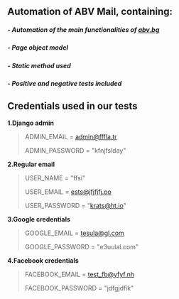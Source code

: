 ## Automation of ABV Mail, containing:

##### - Automation of the main functionalities of [abv.bg](https://www.abv.bg/)
##### - Page object model 
##### - Static method used
##### - Positive and negative tests included



## Credentials used in our tests


**1.Django admin**

> ADMIN_EMAIL = <admin@fffla.tr>
> 
> ADMIN_PASSWORD = "kfnjfslday"

**2.Regular email** 

> USER_NAME = "ffsi"
> 
> USER_EMAIL = <ests@jfjfjfj.oo>
> 
> USER_PASSWORD = "krats@ht.io"


**3.Google credentials**

> GOOGLE_EMAIL = <tesula@gl.com>
> 
> GOOGLE_PASSWORD = "e3uulal.com"


**4.Facebook credentials**

> FACEBOOK_EMAIL = <test_fb@yfyf.nh>
> 
> FACEBOOK_PASSWORD = "jdfgjdfik"
